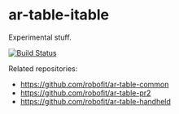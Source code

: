# ar-table-itable
Experimental stuff.

[![Build Status](https://travis-ci.org/robofit/ar-table-table.svg)](https://travis-ci.org/robofit/ar-table-table)

Related repositories:
 - https://github.com/robofit/ar-table-common
 - https://github.com/robofit/ar-table-pr2
 - https://github.com/robofit/ar-table-handheld
